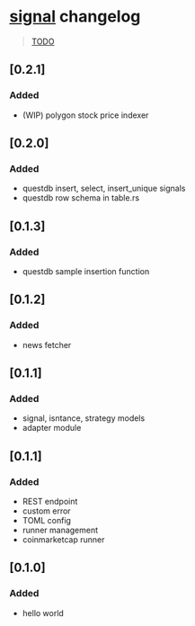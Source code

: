 # [signal](./README.md) changelog
> [TODO](./src/README.md)

## [0.2.1]
### Added
- (WIP) polygon stock price indexer

## [0.2.0]
### Added
- questdb insert, select, insert_unique signals
- questdb row schema in table.rs

## [0.1.3]
### Added
- questdb sample insertion function

## [0.1.2]
### Added
- news fetcher

## [0.1.1]
### Added
- signal, isntance, strategy models
- adapter module

## [0.1.1]
### Added
- REST endpoint
- custom error
- TOML config
- runner management
- coinmarketcap runner

## [0.1.0]
### Added
- hello world